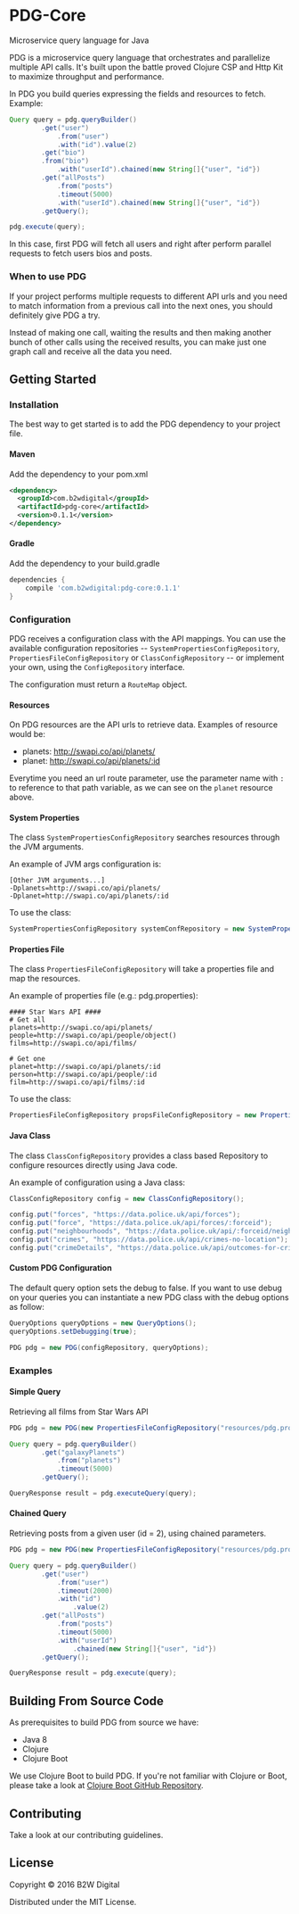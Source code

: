 # PDG-Core

Microservice query language for Java

PDG is a microservice query language that orchestrates and parallelize multiple API calls. It's built upon the battle proved Clojure CSP and Http Kit to maximize throughput and performance.

In PDG you build queries expressing the fields and resources to fetch. Example:

```java
Query query = pdg.queryBuilder()
        .get("user")
            .from("user")
            .with("id").value(2)
        .get("bio")
        .from("bio")
            .with("userId").chained(new String[]{"user", "id"})
        .get("allPosts")
            .from("posts")
            .timeout(5000)
            .with("userId").chained(new String[]{"user", "id"})
        .getQuery();

pdg.execute(query);
```

In this case, first PDG will fetch all users and right after perform parallel requests to fetch users bios and posts.  

### When to use PDG

If your project performs multiple requests to different API urls and you need to match information from a previous call into the next ones, you should definitely give PDG a try.

Instead of making one call, waiting the results and then making another bunch of other calls using the received results, you can make just one graph call and receive all the data you need.

## Getting Started

### Installation

The best way to get started is to add the PDG dependency to your project file.

#### Maven

Add the dependency to your pom.xml

```xml
<dependency>
  <groupId>com.b2wdigital</groupId>
  <artifactId>pdg-core</artifactId>
  <version>0.1.1</version>
</dependency>
```

#### Gradle

Add the dependency to your build.gradle

```gradle
dependencies {
	compile 'com.b2wdigital:pdg-core:0.1.1'
}
```

### Configuration

PDG receives a configuration class with the API mappings. You can use the available configuration repositories -- `SystemPropertiesConfigRepository`, `PropertiesFileConfigRepository` or `ClassConfigRepository` -- or implement your own, using the `ConfigRepository` interface.

The configuration must return a `RouteMap` object.

#### Resources

On PDG resources are the API urls to retrieve data. Examples of resource would be:

+ planets: http://swapi.co/api/planets/
+ planet: http://swapi.co/api/planets/:id

Everytime you need an url route parameter, use the parameter name with `:` to reference to that path variable, as we can see on the `planet` resource above.

#### System Properties

The class `SystemPropertiesConfigRepository` searches resources through the JVM arguments.

An example of JVM args configuration is:

```
[Other JVM arguments...]
-Dplanets=http://swapi.co/api/planets/
-Dplanet=http://swapi.co/api/planets/:id
```

To use the class:

```java
SystemPropertiesConfigRepository systemConfRepository = new SystemPropertiesConfigRepository();
```

#### Properties File

The class `PropertiesFileConfigRepository` will take a properties file and map the resources.

An example of properties file (e.g.: pdg.properties):

```properties
#### Star Wars API ####
# Get all
planets=http://swapi.co/api/planets/
people=http://swapi.co/api/people/object()
films=http://swapi.co/api/films/

# Get one
planet=http://swapi.co/api/planets/:id
person=http://swapi.co/api/people/:id
film=http://swapi.co/api/films/:id
```

To use the class:

```java
PropertiesFileConfigRepository propsFileConfigRepository = new PropertiesFileConfigRepository("resources/pdg.properties");
```

#### Java Class

The class `ClassConfigRepository` provides a class based Repository to configure resources directly using Java code.

An example of configuration using a Java class:

```java
ClassConfigRepository config = new ClassConfigRepository();

config.put("forces", "https://data.police.uk/api/forces");
config.put("force", "https://data.police.uk/api/forces/:forceid");
config.put("neighbourhoods", "https://data.police.uk/api/:forceid/neighbourhoods");
config.put("crimes", "https://data.police.uk/api/crimes-no-location");
config.put("crimeDetails", "https://data.police.uk/api/outcomes-for-crime/:persistent_id");
```

#### Custom PDG Configuration

The default query option sets the debug to false. If you want to use debug on your queries you can instantiate a new PDG class with the debug options as follow:

```java
QueryOptions queryOptions = new QueryOptions();
queryOptions.setDebugging(true);

PDG pdg = new PDG(configRepository, queryOptions);
```

### Examples

#### Simple Query

Retrieving all films from Star Wars API

```java
PDG pdg = new PDG(new PropertiesFileConfigRepository("resources/pdg.properties"));

Query query = pdg.queryBuilder()
		.get("galaxyPlanets")
			.from("planets")
			.timeout(5000)
		.getQuery();

QueryResponse result = pdg.executeQuery(query);
```

#### Chained Query

Retrieving posts from a given user (id = 2), using chained parameters.

```java
PDG pdg = new PDG(new PropertiesFileConfigRepository("resources/pdg.properties"));

Query query = pdg.queryBuilder()
		.get("user")
			.from("user")
			.timeout(2000)
			.with("id")
				.value(2)
		.get("allPosts")
			.from("posts")
			.timeout(5000)
			.with("userId")
				.chained(new String[]{"user", "id"})
		.getQuery();

QueryResponse result = pdg.execute(query);
```

## Building From Source Code

As prerequisites to build PDG from source we have:

+ Java 8
+ Clojure
+ Clojure Boot

We use Clojure Boot to build PDG. If you're not familiar with Clojure or Boot, please take a look at [Clojure Boot GitHub Repository](https://github.com/boot-clj/boot).

## Contributing

Take a look at our contributing guidelines.

## License

Copyright © 2016 B2W Digital

Distributed under the MIT License.
